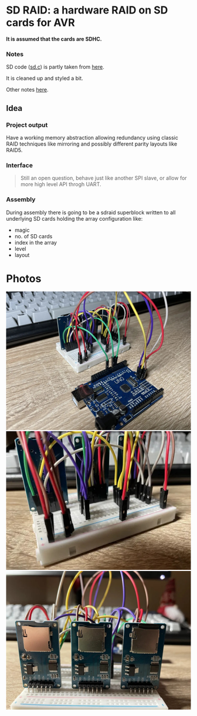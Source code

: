 SD RAID: a hardware RAID on SD cards for AVR
============================================

**It is assumed that the cards are SDHC.**

### Notes

SD code ([sd.c](./sd.c)) is partly taken from [here](https://github.com/i350/ATMEGA328P-SD-Card-FAT32-SPI-ATMEL-Studio/tree/master).

It is cleaned up and styled a bit.

Other notes [here](./NOTES.md).

## Idea

### Project output

Have a working memory abstraction allowing redundancy using classic
RAID techniques like mirroring and possibly different parity
layouts like RAID5.

### Interface

> Still an open question, behave just like another SPI slave,
or allow for more high level API throgh UART.

### Assembly

During assembly there is going to be a sdraid superblock written
to all underlying SD cards holding the array configuration like:
 - magic
 - no. of SD cards
 - index in the array
 - level
 - layout

# Photos

![sdrai photo1](photos/sdraid1.jpg)
![sdrai photo2](photos/sdraid2.jpg)
![sdrai photo3](photos/sdraid3.jpg)
